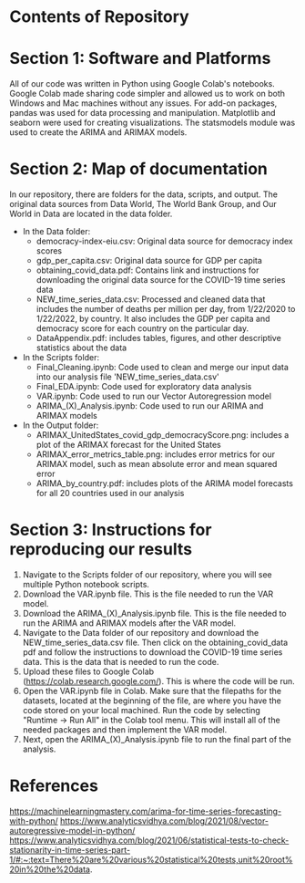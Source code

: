 # Contents of Repository 
# Section 1: Software and Platforms
All of our code was written in Python using Google Colab's notebooks. Google Colab made sharing code simpler and allowed us to work on both Windows and Mac machines without any issues.
For add-on packages, pandas was used for data processing and manipulation. Matplotlib and seaborn were used for creating visualizations. The statsmodels module was used to create the ARIMA and ARIMAX models.

# Section 2: Map of documentation
In our repository, there are folders for the data, scripts, and output. The original data sources from Data World, The World Bank Group, and Our World in Data are located in the data folder.
- In the Data folder:
  - democracy-index-eiu.csv: Original data source for democracy index scores
  - gdp_per_capita.csv: Original data source for GDP per capita
  - obtaining_covid_data.pdf: Contains link and instructions for downloading the original data source for the COVID-19 time series data
  - NEW_time_series_data.csv: Processed and cleaned data that includes the number of deaths per million per day, from 1/22/2020 to 1/22/2022, by country. It also includes the GDP per capita and democracy score for each country on the particular day.
  - DataAppendix.pdf: includes tables, figures, and other descriptive statistics about the data
- In the Scripts folder:
  - Final_Cleaning.ipynb: Code used to clean and merge our input data into our analysis file 'NEW_time_series_data.csv'
  - Final_EDA.ipynb: Code used for exploratory data analysis
  - VAR.ipynb: Code used to run our Vector Autoregression model
  - ARIMA_(X)_Analysis.ipynb: Code used to run our ARIMA and ARIMAX models
- In the Output folder:
  - ARIMAX_UnitedStates_covid_gdp_democracyScore.png: includes a plot of the ARIMAX forecast for the United States
  - ARIMAX_error_metrics_table.png: includes error metrics for our ARIMAX model, such as mean absolute error and mean squared error
  - ARIMA_by_country.pdf: includes plots of the ARIMA model forecasts for all 20 countries used in our analysis

# Section 3: Instructions for reproducing our results
1. Navigate to the Scripts folder of our repository, where you will see multiple Python notebook scripts.
2. Download the VAR.ipynb file. This is the file needed to run the VAR model. 
3. Download the ARIMA_(X)_Analysis.ipynb file. This is the file needed to run the ARIMA and ARIMAX models after the VAR model. 
4. Navigate to the Data folder of our repository and download the NEW_time_series_data.csv file. Then click on the obtaining_covid_data pdf and follow the instructions to download the COVID-19 time series data. This is the data that is needed to run the code. 
6. Upload these files to Google Colab (https://colab.research.google.com/). This is where the code will be run.
7. Open the VAR.ipynb file in Colab. Make sure that the filepaths for the datasets, located at the beginning of the file, are where you have the code stored on your local machined. Run the code by selecting "Runtime -> Run All" in the Colab tool menu. This will install all of the needed packages and then implement the VAR model.
8. Next, open the ARIMA_(X)_Analysis.ipynb file to run the final part of the analysis. 

# References
https://machinelearningmastery.com/arima-for-time-series-forecasting-with-python/
https://www.analyticsvidhya.com/blog/2021/08/vector-autoregressive-model-in-python/
https://www.analyticsvidhya.com/blog/2021/06/statistical-tests-to-check-stationarity-in-time-series-part-1/#:~:text=There%20are%20various%20statistical%20tests,unit%20root%20in%20the%20data. 

